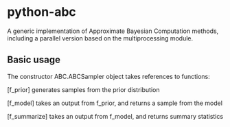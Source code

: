 python-abc
==========

A generic implementation of Approximate Bayesian Computation methods, including
a parallel version based on the multiprocessing module.


Basic usage
-----------

The constructor ABC.ABCSampler object takes references to functions:

[f_prior]
generates samples from the prior distribution

[f_model]
takes an output from f_prior, and returns a sample from the model

[f_summarize]
takes an output from f_model, and returns summary statistics



